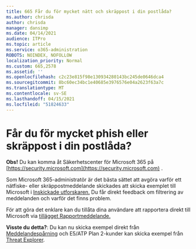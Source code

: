 ```yaml
---
title: 665 Får du för mycket nätt och skräppost i din postlåda?
ms.author: chrisda
author: chrisda
manager: dansimp
ms.date: 04/14/2021
audience: ITPro
ms.topic: article
ms.service: o365-administration
ROBOTS: NOINDEX, NOFOLLOW
localization_priority: Normal
ms.custom: 665,2578
ms.assetid: ''
ms.openlocfilehash: c2c23e815f98e130934280143bc245de0646dca4
ms.sourcegitcommit: 8bc60ec34bc1e40685e3976576e04a2623f63a7c
ms.translationtype: MT
ms.contentlocale: sv-SE
ms.lasthandoff: 04/15/2021
ms.locfileid: "51824633"
---
```

# <a name="are-you-receiving-too-much-phish-or-spam-in-your-mailbox"></a>Får du för mycket phish eller skräppost i din postlåda?

**Obs!** Du kan komma åt Säkerhetscenter för Microsoft 365 på [https://security.microsoft.com](https://security.microsoft.com) .

Som Microsoft 365-administratör är det bästa sättet att avgöra varför ett nätfiske- eller skräppostmeddelande skickades att skicka exemplet till Microsoft i [Inskickade utforskaren.](https://security.microsoft.com/reportsubmission) Du får direkt feedback om filtrering av meddelanden och varför det finns problem.

För att göra det enklare kan du tillåta dina användare att rapportera direkt till Microsoft via [tillägget Rapportmeddelande.](https://appsource.microsoft.com/product/office/WA104381180?src=office&tab=Overview)

**Visste du detta?**: Du kan nu skicka exempel direkt från [Meddelandespårning](https://security.microsoft.com/messagetrace) och E5/ATP Plan 2-kunder kan skicka exempel från [Threat Explorer](https://docs.microsoft.com/microsoft-365/security/office-365-security/threat-explorer).
